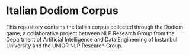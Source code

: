 # Italian Dodiom Corpus

This repository contains the Italian corpus collected through the Dodiom game, a collaborative project between NLP Research Group from the Department of Artificial Intelligence and Data Engineering of Instanbul University and the UNIOR NLP Research Group.
